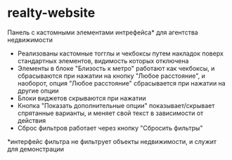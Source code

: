 # realty-website
Панель с кастомными элементами интрефейса* для агентства недвижимости

- Реализованы кастомные тогглы и чекбоксы путем накладок поверх стандартных элементов, видимость которых отключена
- Элементы в блоке "Близость к метро" работают как чекбоксы, и сбрасываются при нажатии на кнопку "Любое расстояние", и наоборот, опция "Любое расстояние" сбрасывается при нажатии на другие опции
- Блоки виджетов скрываются при нажатии
- Кнопка "Показать дополнительные опции" показывает/скрывает спрятанные варианты, и меняет свой текст в зависимости от действия
- Сброс фильтров работает через кнопку "Сбросить фильтры"

*интерфейс фильтра не фильтрует объекты недвижимости, и служит для демонстрации
